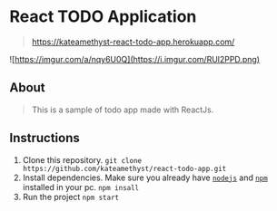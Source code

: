 # React TODO Application
>https://kateamethyst-react-todo-app.herokuapp.com/

![https://imgur.com/a/nqy6U0Q](https://i.imgur.com/RUl2PPD.png)

## About
> This is a sample of todo app made with ReactJs.

## Instructions
1. Clone this repository. 
```git clone https://github.com/kateamethyst/react-todo-app.git```
2. Install dependencies. Make sure you already have [`nodejs`](https://nodejs.org/en/) and [`npm`](https://www.npmjs.com/) installed in your pc.
```npm insall```
3. Run the project
```npm start```


